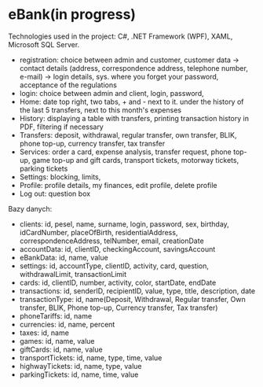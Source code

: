# eBank(in progress)

Technologies used in the project: C#, .NET Framework (WPF), XAML, Microsoft SQL Server.

- registration: choice between admin and customer, customer data -> contact details (address, correspondence address, telephone number, e-mail) -> login details, sys. where you forget your password, acceptance of the regulations
- login: choice between admin and client, login, password,
- Home: date top right, two tabs, + and - next to it. under the history of the last 5 transfers, next to this month's expenses
- History: displaying a table with transfers, printing transaction history in PDF, filtering if necessary
- Transfers: deposit, withdrawal, regular transfer, own transfer, BLIK, phone top-up, currency transfer, tax transfer
- Services: order a card, expense analysis, transfer request, phone top-up, game top-up and gift cards, transport tickets, motorway tickets, parking tickets
- Settings: blocking, limits,
- Profile: profile details, my finances, edit profile, delete profile
- Log out: question box


Bazy danych:
- clients: id, pesel, name, surname, login, password, sex, birthday, idCardNumber, placeOfBirth, residentialAddress, correspondenceAddress, telNumber, email, creationDate
- accountData: id, clientID, checkingAccount, savingsAccount
- eBankData: id, name, value
- settings: id, accountType, clientID, activity, card, question, withdrawalLimit, transactionLimit
- cards: id, clientID, number, activity, color, startDate, endDate
- transactions: id, senderID, recipientID, value, type, title, description, date
- transactionType: id, name(Deposit, Withdrawal, Regular transfer, Own transfer, BLIK, Phone top-up, Currency transfer, Tax transfer)
- phoneTariffs: id, name
- currencies: id, name, percent
- taxes: id, name
- games: id, name, value
- giftCards: id, name, value
- transportTickets: id, name, type, time, value
- highwayTickets: id, name, type, value
- parkingTickets: id, name, time, value
